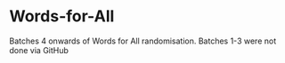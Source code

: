 # Words-for-All
Batches 4 onwards of Words for All randomisation. Batches 1-3 were not done via GitHub
